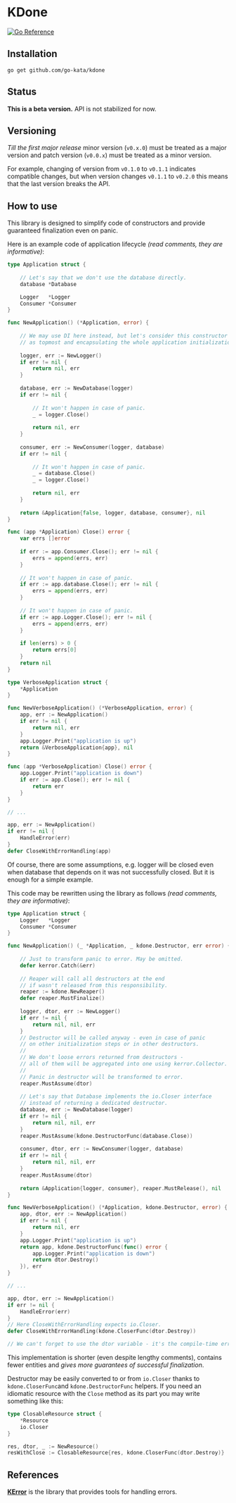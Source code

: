 # KDone

[![Go Reference](https://pkg.go.dev/badge/github.com/go-kata/kdone.svg)](https://pkg.go.dev/github.com/go-kata/kdone)

## Installation

`go get github.com/go-kata/kdone`

## Status

**This is a beta version.** API is not stabilized for now.

## Versioning

*Till the first major release* minor version (`v0.x.0`) must be treated as a major version
and patch version (`v0.0.x`) must be treated as a minor version.

For example, changing of version from `v0.1.0` to `v0.1.1` indicates compatible changes,
but when version changes `v0.1.1` to `v0.2.0` this means that the last version breaks the API.

## How to use

This library is designed to simplify code of constructors and provide guaranteed finalization even on panic.

Here is an example code of application lifecycle *(read comments, they are informative)*:

```go
type Application struct {
	
	// Let's say that we don't use the database directly.
	database *Database

	Logger   *Logger
	Consumer *Consumer
}

func NewApplication() (*Application, error) {
	
	// We may use DI here instead, but let's consider this constructor
	// as topmost and encapsulating the whole application initialization.
	
	logger, err := NewLogger()
	if err != nil {
		return nil, err
	}
	
	database, err := NewDatabase(logger)
	if err != nil {
		
		// It won't happen in case of panic.
		_ = logger.Close()
		
		return nil, err
	}
	
	consumer, err := NewConsumer(logger, database)
	if err != nil {
		
		// It won't happen in case of panic.
		_ = database.Close()
		_ = logger.Close()
		
		return nil, err
	}
	
	return &Application{false, logger, database, consumer}, nil
}

func (app *Application) Close() error {
	var errs []error
	
	if err := app.Consumer.Close(); err != nil {
		errs = append(errs, err)
	}
	
	// It won't happen in case of panic.
	if err := app.database.Close(); err != nil {
		errs = append(errs, err)
	}
	
	// It won't happen in case of panic.
	if err := app.Logger.Close(); err != nil {
		errs = append(errs, err)
	}
	
	if len(errs) > 0 {
		return errs[0]
	}
	return nil
}

type VerboseApplication struct {
	*Application
}

func NewVerboseApplication() (*VerboseApplication, error) {
	app, err := NewApplication()
	if err != nil {
		return nil, err
	}
	app.Logger.Print("application is up")
	return &VerboseApplication{app}, nil
}

func (app *VerboseApplication) Close() error {
	app.Logger.Print("application is down")
	if err := app.Close(); err != nil {
		return err
	}
}

// ...

app, err := NewApplication()
if err != nil {
	HandleError(err)
}
defer CloseWithErrorHandling(app)
```

Of course, there are some assumptions, e.g. logger will be closed even when database
that depends on it was not successfully closed. But it is enough for a simple example.

This code may be rewritten using the library as follows *(read comments, they are informative)*:

```go
type Application struct {
	Logger   *Logger
	Consumer *Consumer
}

func NewApplication() (_ *Application, _ kdone.Destructor, err error) {
	
	// Just to transform panic to error. May be omitted.
	defer kerror.Catch(&err)
	
	// Reaper will call all destructors at the end
	// if wasn't released from this responsibility.
	reaper := kdone.NewReaper()
	defer reaper.MustFinalize()
	
	logger, dtor, err := NewLogger()
	if err != nil {
		return nil, nil, err
	}
	// Destructor will be called anyway - even in case of panic
	// on other initialization steps or in other destructors.
	//
	// We don't loose errors returned from destructors -
	// all of them will be aggregated into one using kerror.Collector.
	//
	// Panic in destructor will be transformed to error.
	reaper.MustAssume(dtor)
	
	// Let's say that Database implements the io.Closer interface
	// instead of returning a dedicated destructor.
	database, err := NewDatabase(logger)
	if err != nil {
		return nil, nil, err
	}
	reaper.MustAssume(kdone.DestructorFunc(database.Close))
	
	consumer, dtor, err := NewConsumer(logger, database)
	if err != nil {
		return nil, nil, err
	}
	reaper.MustAssume(dtor)
	
	return &Application{logger, consumer}, reaper.MustRelease(), nil
}

func NewVerboseApplication() (*Application, kdone.Destructor, error) {
	app, dtor, err := NewApplication()
	if err != nil {
		return nil, err
	}
	app.Logger.Print("application is up")
	return app, kdone.DestructorFunc(func() error {
		app.Logger.Print("application is down")
		return dtor.Destroy()
	}), err
}

// ...

app, dtor, err := NewApplication()
if err != nil {
	HandleError(err)
}
// Here CloseWithErrorHandling expects io.Closer.
defer CloseWithErrorHandling(kdone.CloserFunc(dtor.Destroy))

// We can't forget to use the dtor variable - it's the compile-time error.
```

This implementation is shorter (even despite lengthy comments), contains fewer entities and
*gives more guarantees of successful finalization*.

Destructor may be easily converted to or from `io.Closer` thanks to `kdone.CloserFunc`and
`kdone.DestructorFunc` helpers. If you need an idiomatic resource with the `Close` method
as its part you may write something like this:

```go
type ClosableResource struct {
	*Resource
	io.Closer
}

res, dtor, _ := NewResource()
resWithClose := ClosableResource{res, kdone.CloserFunc(dtor.Destroy)}
```

## References

**[KError](https://github.com/go-kata/kerror)** is the library that provides tools for handling errors.
